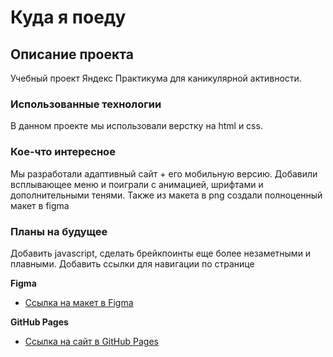 # Куда я поеду

## Описание проекта
Учебный проект Яндекс Практикума для каникулярной активности. 

### Использованные технологии
В данном проекте мы использовали верстку на html и css. 

### Кое-что интересное
Мы разработали адаптивный сайт + его мобильную версию. Добавили всплывающее меню и поиграли с анимацией, шрифтами и дополнительными тенями. Также из макета в png создали полноценный макет в figma

### Планы на будущее
Добавить javascript, сделать брейкпоинты еще более незаметными и плавными. Добавить ссылки для навигации по странице

**Figma**

* [Ссылка на макет в Figma](https://www.figma.com/file/pdYjfIuONB4R2A8cHPnQoO/Kuda-ya-poedu?node-id=0%3A1)

**GitHub Pages**

* [Ссылка на сайт в GitHub Pages]()

